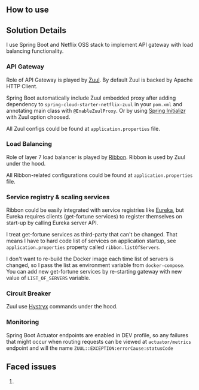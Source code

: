 ## How to use

## Solution Details

I use Spring Boot and Netflix OSS stack to implement API gateway with load balancing functionality.

### API Gateway

Role of API Gateway is played by [Zuul](https://github.com/Netflix/zuul). By default Zuul is 
backed by Apache HTTP Client.

Spring Boot automatically include Zuul embedded proxy after adding dependency to `spring-cloud-starter-netflix-zuul` in
your `pom.xml` and annotating main class with `@EnableZuulProxy`. 
Or by using [Spring Initializr](https://start.spring.io/) with Zuul option choosed.

All Zuul configs could be found at `application.properties` file.

### Load Balancing

Role of layer 7 load balancer is played by [Ribbon](https://github.com/Netflix/ribbon). Ribbon is used by Zuul under the hood. 

All Ribbon-related configurations could be found at `application.properties` file.

### Service registry & scaling services

Ribbon could be easily integrated with service registries like [Eureka](https://github.com/Netflix/eureka), 
but Eureka requires clients (get-fortune services) to register themselves on start-up by calling Eureka server API. 

I treat get-fortune services as third-party that can't be changed. That means I have to hard code list of services 
on application startup, see `application.properties` property called `ribbon.listOfServers`.

I don't want to re-build the Docker image each time list of servers is changed, so I pass the list as environment
variable from `docker-compose`. You can add new get-fortune services by re-starting gateway with new value of `LIST_OF_SERVERS`
variable.

### Circuit Breaker

Zuul use [Hystryx](https://github.com/Netflix/Hystrix) commands under the hood.

### Monitoring 

Spring Boot Actuator endpoints are enabled in DEV profile, so any failures that might occur when routing requests
can be viewed at `actuator/metrics` endpoint and will the name `ZUUL::EXCEPTION:errorCause:statusCode`

## Faced issues

1.  